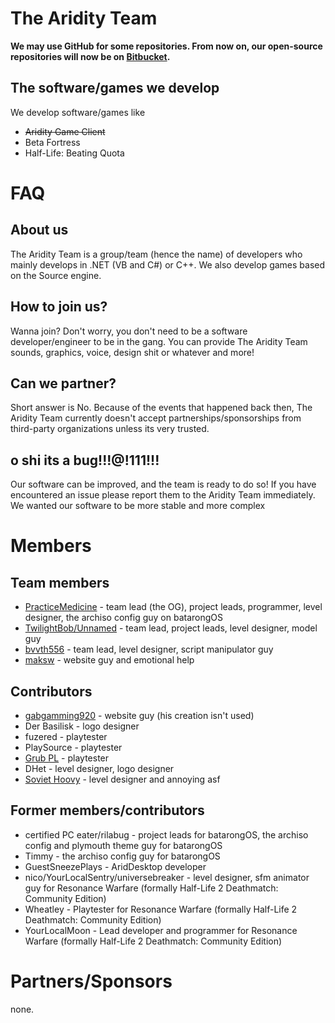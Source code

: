 # The Aridity Team
**We may use GitHub for some repositories. From now on, our open-source repositories will now be on [Bitbucket](https://bitbucket.org/aridity-project-src/workspace/projects/OP).**
## The software/games we develop
We develop software/games like
- ~~Aridity Game Client~~
- Beta Fortress
- Half-Life: Beating Quota

# FAQ
## About us
The Aridity Team is a group/team (hence the name) of developers who mainly develops in .NET (VB and C#) or C++. We also develop games based on the Source engine.

## How to join us?
Wanna join? Don't worry, you don't need to be a software developer/engineer to be in the gang. You can provide The Aridity Team sounds, graphics, voice, design shit or whatever and more!

## Can we partner?
Short answer is No. Because of the events that happened back then, The Aridity Team currently doesn't accept partnerships/sponsorships from third-party organizations unless its very trusted.

## o shi its a bug!!!@!111!!!
Our software can be improved, and the team is ready to do so! If you have encountered an issue please report them to the Aridity Team immediately. We wanted our software to be more stable and more complex

# Members
## Team members
- [PracticeMedicine](https://github.com/PracticeMedicine) - team lead (the OG), project leads, programmer, level designer, the archiso config guy on batarongOS
- [TwilightBob/Unnamed](https://github.com/TwilightBob) - team lead, project leads, level designer, model guy
- [bvvth556](https://github.com/bvvth556epic) - team lead, level designer, script manipulator guy
- [maksw](https://github.com/maksw2) - website guy and emotional help

## Contributors
- [gabgamming920](https://github.com/gabgamming920) - website guy (his creation isn't used)
- Der Basilisk - logo designer
- fuzered - playtester
- PlaySource - playtester
- [Grub PL](https://github.com/GrubPL) - playtester 
- DHet - level designer, logo designer
- [Soviet Hoovy](https://github.com/SovietHoovy) - level designer and annoying asf

## Former members/contributors
- certified PC eater/rilabug - project leads for batarongOS, the archiso config and plymouth theme guy for batarongOS
- Timmy - the archiso config guy for batarongOS
- GuestSneezePlays - AridDesktop developer
- nico/YourLocalSentry/universebreaker - level designer, sfm animator guy for Resonance Warfare (formally Half-Life 2 Deathmatch: Community Edition)
- Wheatley - Playtester for Resonance Warfare (formally Half-Life 2 Deathmatch: Community Edition)
- YourLocalMoon - Lead developer and programmer for Resonance Warfare (formally Half-Life 2 Deathmatch: Community Edition)

# Partners/Sponsors
none.
